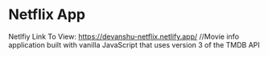 # Netflix App
Netlfiy Link To View: https://devanshu-netflix.netlify.app/
//Movie info application built with vanilla JavaScript that uses version 3 of the TMDB API
